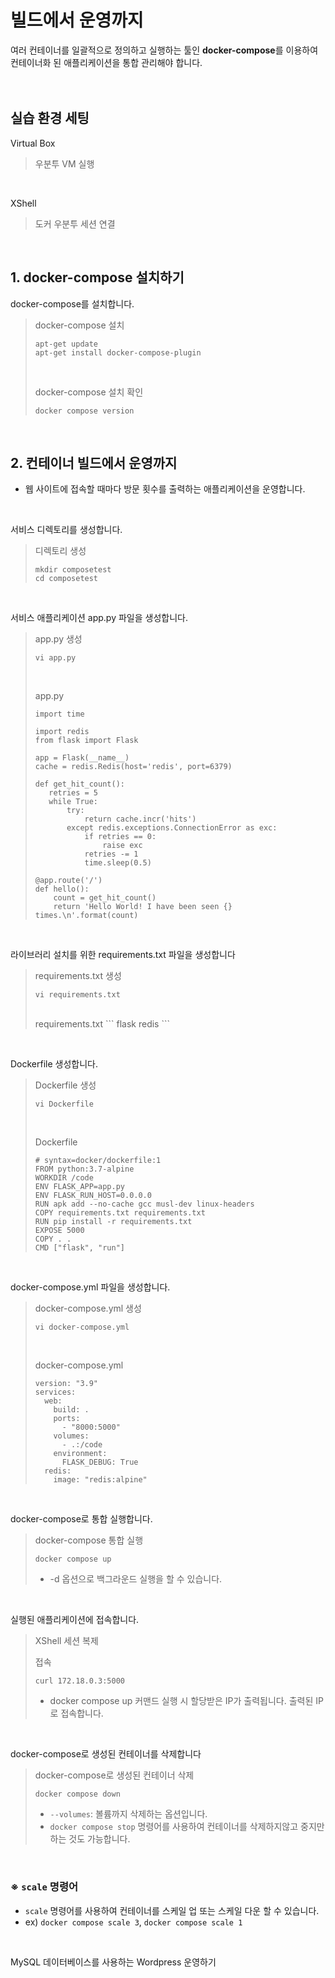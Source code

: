 # 빌드에서 운영까지

여러 컨테이너를 일괄적으로 정의하고 실행하는 툴인 **docker-compose**를 이용하여 컨테이너화 된 애플리케이션을 통합 관리해야 합니다.
<br />
<br />
<br />

## 실습 환경 세팅

 Virtual Box
> 우분투 VM 실행
<br />
 
 XShell   
> 도커 우분투 세션 연결
<br />


## 1. docker-compose 설치하기
docker-compose를 설치합니다.
> docker-compose 설치
> ```
> apt-get update
> apt-get install docker-compose-plugin
> ```
> <br />
>
> docker-compose 설치 확인
> ```
> docker compose version
> ```
<br />


## 2. 컨테이너 빌드에서 운영까지
- 웹 사이트에 접속할 때마다 방문 횟수를 출력하는 애플리케이션을 운영합니다.
<br />

서비스 디렉토리를 생성합니다.
> 디렉토리 생성
> ```
> mkdir composetest
> cd composetest
> ```
<br />

서비스 애플리케이션 app.py 파일을 생성합니다.
> app.py 생성
> ```
> vi app.py
> ```
> <br />
> 
> app.py
> ```
> import time
>
> import redis
> from flask import Flask
> 
> app = Flask(__name__)
> cache = redis.Redis(host='redis', port=6379)
> 
> def get_hit_count():
>    retries = 5
>    while True:
>        try:
>            return cache.incr('hits')
>        except redis.exceptions.ConnectionError as exc:
>            if retries == 0:
>                raise exc
>            retries -= 1
>            time.sleep(0.5)
>
> @app.route('/')
> def hello():
>     count = get_hit_count()
>     return 'Hello World! I have been seen {} times.\n'.format(count)
> ```
<br />

라이브러리 설치를 위한 requirements.txt 파일을 생성합니다
> requirements.txt 생성
> ```
> vi requirements.txt
> ```
> <br />
> requirements.txt
> ```
> flask
> redis
> ```
<br />

Dockerfile 생성합니다.
> Dockerfile 생성
> ```
> vi Dockerfile
> ```
> <br />
>
> Dockerfile
> ```
> # syntax=docker/dockerfile:1
> FROM python:3.7-alpine
> WORKDIR /code
> ENV FLASK_APP=app.py
> ENV FLASK_RUN_HOST=0.0.0.0
> RUN apk add --no-cache gcc musl-dev linux-headers
> COPY requirements.txt requirements.txt
> RUN pip install -r requirements.txt
> EXPOSE 5000
> COPY . .
> CMD ["flask", "run"]
> ```
<br />

docker-compose.yml 파일을 생성합니다.
> docker-compose.yml 생성
> ```
> vi docker-compose.yml
> ```
> <br />
>
> docker-compose.yml
> ```
> version: "3.9"
> services:
>   web:
>     build: .
>     ports:
>       - "8000:5000"
>     volumes:
>       - .:/code
>     environment:
>       FLASK_DEBUG: True
>   redis:
>     image: "redis:alpine"
> ```
<br />

docker-compose로 통합 실행합니다.
> docker-compose 통합 실행
> ```
> docker compose up
> ```
> - -d 옵션으로 백그라운드 실행을 할 수 있습니다.
<br />

실행된 애플리케이션에 접속합니다.
> XShell 세션 복제
> <br />
>
> 접속
> ```
> curl 172.18.0.3:5000
> ```
> - docker compose up 커맨드 실행 시 할당받은 IP가 출력됩니다. 출력된 IP로 접속합니다.
<br />

docker-compose로 생성된 컨테이너를 삭제합니다
> docker-compose로 생성된 컨테이너 삭제
> ```
> docker compose down
> ```
> - ```--volumes```: 볼륨까지 삭제하는 옵션입니다.
> - ```docker compose stop``` 명령어를 사용하여 컨테이너를 삭제하지않고 중지만 하는 것도 가능합니다.
<br/>

### ※ ```scale``` 명령어
- ```scale``` 명령어를 사용하여 컨테이너를 스케일 업 또는 스케일 다운 할 수 있습니다.
- ex) ```docker compose scale 3```, ```docker compose scale 1```

<br />

MySQL 데이터베이스를 사용하는 Wordpress 운영하기
